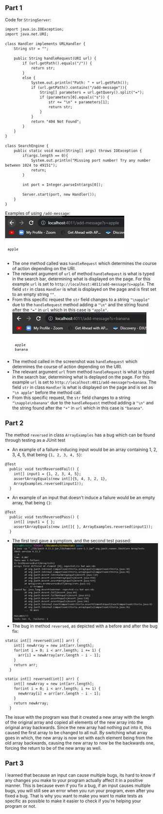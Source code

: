## Part 1

Code for `StringServer`:  
```
import java.io.IOException;
import java.net.URI;

class Handler implements URLHandler {
    String str = "";

    public String handleRequest(URI url) {
        if (url.getPath().equals("/")) {
            return str;
        } 
        else {
            System.out.println("Path: " + url.getPath());
            if (url.getPath().contains("/add-message")){
                String[] parameters = url.getQuery().split("=");
                if (parameters[0].equals("s")) {
                    str += "\n" + parameters[1];
                    return str;
                }
            }
            return "404 Not Found";
        }
    }
}

class SearchEngine {
    public static void main(String[] args) throws IOException {
        if(args.length == 0){
            System.out.println("Missing port number! Try any number between 1024 to 49151");
            return;
        }

        int port = Integer.parseInt(args[0]);

        Server.start(port, new Handler());
    }
}
```

Examples of using `/add-message`:  
![Image](Add_Apple.png)  
* The one method called was `handleRequest` which determines the course of action depending on the URI.
* The relevant argument of `url` of method `handleRequest` is what is typed in the search bar, determining what is displayed on the page. For this example `url` is set to `http://localhost:4011/add-message?s=apple`. The field `str` in class `Handler` is what is displayed on the page and is first set to an empty string `""`.
* From this specific request the `str` field changes to a string `"\napple"` due to the `handleRequest` method adding a `"\n"` and the string found after the `"="` in `url` which in this case is `"apple"`.  
![Image](Add_Banana.png)  
* The method called in the screenshot was `handleRequest` which determines the course of action depending on the URI.
* The relevant argument `url` from method `handleRequest` is what is typed in the search bar, determining what is deplayed on the page. For this example `url` is set to `http://localhost:4011/add-message?s=banana`. The field `str` in class `Handler` is what is displayed on the page and is set as `"\n apple"` before the method call.
* From this specific request, the `str` field changes to a string `"\napple\nbanana"` due to the `handleRequest` method adding a `"\n"` and the string found after the `"+"` in `url` which in this case is `"banana"`.  
  
## Part 2  
The method `reversed` in class `ArrayExamples` has a bug which can be found through testing as a JUnit test  
* An example of a failure-inducing input would be an array containing 1, 2, 3, 4, 5, that being `{1, 2, 3, 4, 5}`:  
```
@Test
  public void testReversedFail() {
    int[] input1 = {1, 2, 3, 4, 5};
    assertArrayEquals(new int[]{5, 4, 3, 2, 1}, 
    ArrayExamples.reversed(input1));
  }
```
* An example of an input that doesn't induce a failure would be an empty array, that being `{}`:  
```
@Test
  public void testReversedPass() {
    int[] input1 = { };
    assertArrayEquals(new int[]{ }, ArrayExamples.reversed(input1));
  }
```
* The first test gave a symptom, and the second test passed:  
![Image](Test_Symptom.png)  
* The bug in method `reversed`, as depicted with a before and after the bug fix:  
```
static int[] reversed(int[] arr) {
    int[] newArray = new int[arr.length];
    for(int i = 0; i < arr.length; i += 1) {
      arr[i] = newArray[arr.length - i - 1];
    }
    return arr;
  }
```
```
static int[] reversed(int[] arr) {
    int[] newArray = new int[arr.length];
    for(int i = 0; i < arr.length; i += 1) {
      newArray[i] = arr[arr.length - i - 1];
    }
    return newArray;
  }
```  
The issue with the program was that it created a new array
with the length of the original array and copied all elements
of the new array into the original array backwards.
Since the new array had nothing put into it, this caused
the first array to be changed to all null.
By switching what array goes in which, the new array is now
set with each element being from the old array backwards, 
causing the new array to now be the backwards one,
forcing the return to be of the new array as well.  
  
## Part 3
I learned that because an input can cause multiple bugs,
its hard to know if any changes you make to your program
actually affect it in a positive manner.
This is because even if you fix a bug, if an input causes
multiple bugs, you will still see an error when you
run your program, even after you fixed a bug. That is why
you want to make you want to make tests as specific as possible
to make it easier to check if you're helping your program or not.
